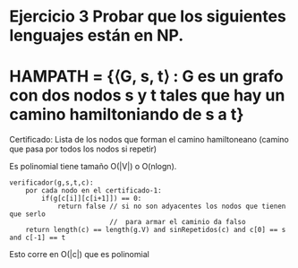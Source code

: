 # Ejercicio 3 Probar que los siguientes lenguajes están en NP.

# HAMPATH = {⟨G, s, t⟩ : G es un grafo con dos nodos s y t tales que hay un camino hamiltoniando de s a t}

Certificado: Lista de los nodos que forman el camino hamiltoneano (camino que pasa por todos los nodos si repetir)

Es polinomial tiene tamaño O(|V|) o O(nlogn).

```
verificador(g,s,t,c):
    por cada nodo en el certificado-1:
        if(g[c[i]][c[i+1]]) == 0:
            return false // si no son adyacentes los nodos que tienen que serlo
                         //  para armar el caminio da falso
    return length(c) == length(g.V) and sinRepetidos(c) and c[0] == s and c[-1] == t
```

Esto corre en O(|c|) que es polinomial

